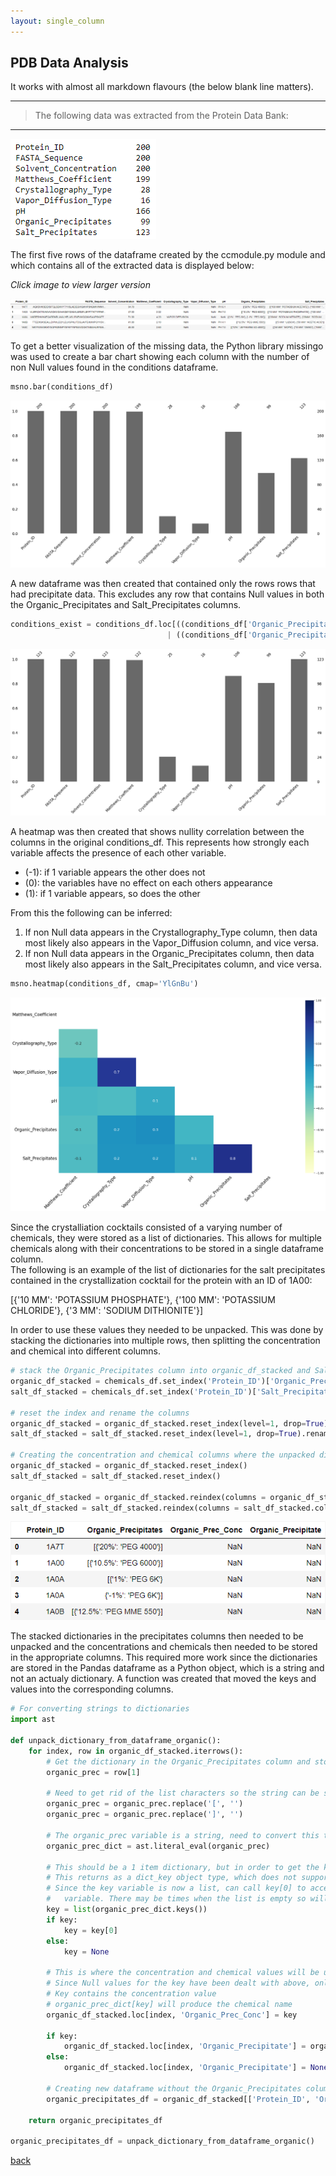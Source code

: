 ```yaml
---
layout: single_column
---
```


## PDB Data Analysis

It works with almost all markdown flavours (the below blank line matters).

---
> The following data was extracted from the Protein Data Bank:  
---  

![Missing Data Table](/assets/img/PDB_missing_data_table.png "Missing Data Table")  

The first five rows of the dataframe created by the ccmodule.py module and which contains all of the extracted data is displayed below:  

_Click image to view larger version_

[![Extracted Conditions Dataframe](/assets/img/conditions_df_first5.png "Extracted Conditions Dataframe")](https://github.com/at58474/at58474.github.io/blob/master/assets/img/conditions_df_first5.png)  

To get a better visualization of the missing data, the Python library missingo was used to create a bar chart showing each column with the number of non Null values found in the conditions dataframe.  

```python
msno.bar(conditions_df)
```

[![PDB Missing Data](/assets/img/PDB_missing_data.png "PDB Missing Data")](https://github.com/at58474/at58474.github.io/blob/master/assets/img/PDB_missing_data.png)  

A new dataframe was then created that contained only the rows rows that had precipitate data. This excludes any row that contains Null values in both the Organic_Precipitates and Salt_Precipitates columns.  

```python
conditions_exist = conditions_df.loc[((conditions_df['Organic_Precipitates'].notnull()) & (conditions_df['Salt_Precipitates'].notnull()))
                                   | ((conditions_df['Organic_Precipitates'].notnull()) | (conditions_df['Salt_Precipitates'].notnull()))]
```

[![PDB Missing Data Excluding](/assets/img/PDB_missing_data_excluding.png "PDB Missing Data Excluding")](https://github.com/at58474/at58474.github.io/blob/master/assets/img/PDB_missing_data_excluding.png)

A heatmap was then created that shows nullity correlation between the columns in the original conditions_df. This represents how strongly each variable affects the presence of each other variable.  

- (-1): if 1 variable appears the other does not
- (0): the variables have no effect on each others appearance
- (1): if 1 variable appears, so does the other

From this the following can be inferred:  

1. If non Null data appears in the Crystallography_Type column, then data most likely also appears in the Vapor_Diffusion column, and vice versa.
2. If non Null data appears in the Organic_Precipitates column, then data most likely also appears in the Salt_Precipitates column, and vice versa.

```python
msno.heatmap(conditions_df, cmap='YlGnBu')
```

[![PDB Heatmap](/assets/img/nullity_correlation_heatmap.png "PDB Heatmap")](https://github.com/at58474/at58474.github.io/blob/master/assets/img/nullity_correlation_heatmap.png)  

Since the crystalliation cocktails consisted of a varying number of chemicals, they were stored as a list of dictionaries. This allows for multiple chemicals along with their concentrations to be stored in a single dataframe column.  
The following is an example of the list of dictionaries for the salt precipitates contained in the crystallization cocktail for the protein with an ID of 1A00:  

[{'10 MM': 'POTASSIUM PHOSPHATE'}, {'100 MM': 'POTASSIUM CHLORIDE'}, {'3 MM': 'SODIUM DITHIONITE'}]  

In order to use these values they needed to be unpacked. This was done by stacking the dictionaries into multiple rows, then splitting the concentration and chemical into different columns.  

```python
# stack the Organic_Precipitates column into organic_df_stacked and Salt_Precipitates column into salt_df_stacked
organic_df_stacked = chemicals_df.set_index('Protein_ID')['Organic_Precipitates'].str.split(', ', expand=True).stack()
salt_df_stacked = chemicals_df.set_index('Protein_ID')['Salt_Precipitates'].str.split(', ', expand=True).stack()

# reset the index and rename the columns
organic_df_stacked = organic_df_stacked.reset_index(level=1, drop=True).rename('Organic_Precipitates')
salt_df_stacked = salt_df_stacked.reset_index(level=1, drop=True).rename('Salt_Precipitates')

# Creating the concentration and chemical columns where the unpacked dictionary keys and values will be stored
organic_df_stacked = organic_df_stacked.reset_index()
salt_df_stacked = salt_df_stacked.reset_index()

organic_df_stacked = organic_df_stacked.reindex(columns = organic_df_stacked.columns.tolist() + ["Organic_Prec_Conc", "Organic_Precipitate"])
salt_df_stacked = salt_df_stacked.reindex(columns = salt_df_stacked.columns.tolist() + ["Salt_Prec_Conc", "Salt_Precipitate"])
```

[![Stacking and Splitting](/assets/img/stacking_and_splitting.png "Stacking and Splitting")](https://github.com/at58474/at58474.github.io/blob/master/assets/img/stacking_and_splitting.png)  

The stacked dictionaries in the precipitates columns then needed to be unpacked and the concentrations and chemicals then needed to be stored in the appropriate columns. This required more work since the dictionaries are stored in the Pandas dataframe as a Python object, which is a string and not an actualy dictionary. A function was created that moved the keys and values into the corresponding columns.  

```python
# For converting strings to dictionaries
import ast

def unpack_dictionary_from_dataframe_organic():
    for index, row in organic_df_stacked.iterrows():
        # Get the dictionary in the Organic_Precipitates column and store into the organic_prec variable
        organic_prec = row[1]

        # Need to get rid of the list characters so the string can be stored as a dictionary
        organic_prec = organic_prec.replace('[', '')
        organic_prec = organic_prec.replace(']', '')

        # The organic_prec variable is a string, need to convert this to a dictionary using ast.literal.eval(), required import
        organic_prec_dict = ast.literal_eval(organic_prec)

        # This should be a 1 item dictionary, but in order to get the key, which is the concentation value, will use keys() method.
        # This returns as a dict_key object type, which does not support indecies. This can be converted into a list though.
        # Since the key variable is now a list, can call key[0] to access the concentration value and store that into the key
        #   variable. There may be times when the list is empty so will handle that below, if so None will be stored.
        key = list(organic_prec_dict.keys())
        if key:
            key = key[0]
        else:
            key = None

        # This is where the concentration and chemical values will be updated in the dataframe
        # Since Null values for the key have been dealt with above, only need to handle here for the dictionary values(Organic Precipitate Column)
        # Key contains the concentration value
        # organic_prec_dict[key] will produce the chemical name
        organic_df_stacked.loc[index, 'Organic_Prec_Conc'] = key

        if key:
            organic_df_stacked.loc[index, 'Organic_Precipitate'] = organic_prec_dict[key]
        else:
            organic_df_stacked.loc[index, 'Organic_Precipitate'] = None

        # Creating new dataframe without the Organic_Precipitates column
        organic_precipitates_df = organic_df_stacked[['Protein_ID', 'Organic_Prec_Conc', 'Organic_Precipitate']].copy()
        
    return organic_precipitates_df

organic_precipitates_df = unpack_dictionary_from_dataframe_organic()
```







[comment]: # (HTML for Organic Precipitate TOP10 Pie Chart)

<div>                        <script type="text/javascript">window.PlotlyConfig = {MathJaxConfig: 'local'};</script>
        <script src="https://cdn.plot.ly/plotly-2.12.1.min.js"></script>                <div id="2f6865f0-9fb7-442b-a540-8a012b12f7b0" class="plotly-graph-div" style="height:100%; width:100%;"></div>            <script type="text/javascript">                                    window.PLOTLYENV=window.PLOTLYENV || {};                                    if (document.getElementById("2f6865f0-9fb7-442b-a540-8a012b12f7b0")) {                    Plotly.newPlot(                        "2f6865f0-9fb7-442b-a540-8a012b12f7b0",                        [{"domain":{"x":[0.0,1.0],"y":[0.0,1.0]},"hole":0.3,"hovertemplate":"Organic_Precipitate=%{label}<br>Occurances=%{value}<extra></extra>","labels":["PEG 8000","PEG 4000","PEG 400","PEG 3350","GLYCEROL","PEG 6000","ISOPROPANOL","PEG 8K","TETRAETHYLENE GLYCOL","PEG 6K"],"legendgroup":"","name":"","showlegend":true,"values":[21,15,8,7,6,6,5,5,5,5],"type":"pie","textinfo":"percent+label","textposition":"inside"}],                        {"template":{"data":{"histogram2dcontour":[{"type":"histogram2dcontour","colorbar":{"outlinewidth":0,"ticks":""},"colorscale":[[0.0,"#0d0887"],[0.1111111111111111,"#46039f"],[0.2222222222222222,"#7201a8"],[0.3333333333333333,"#9c179e"],[0.4444444444444444,"#bd3786"],[0.5555555555555556,"#d8576b"],[0.6666666666666666,"#ed7953"],[0.7777777777777778,"#fb9f3a"],[0.8888888888888888,"#fdca26"],[1.0,"#f0f921"]]}],"choropleth":[{"type":"choropleth","colorbar":{"outlinewidth":0,"ticks":""}}],"histogram2d":[{"type":"histogram2d","colorbar":{"outlinewidth":0,"ticks":""},"colorscale":[[0.0,"#0d0887"],[0.1111111111111111,"#46039f"],[0.2222222222222222,"#7201a8"],[0.3333333333333333,"#9c179e"],[0.4444444444444444,"#bd3786"],[0.5555555555555556,"#d8576b"],[0.6666666666666666,"#ed7953"],[0.7777777777777778,"#fb9f3a"],[0.8888888888888888,"#fdca26"],[1.0,"#f0f921"]]}],"heatmap":[{"type":"heatmap","colorbar":{"outlinewidth":0,"ticks":""},"colorscale":[[0.0,"#0d0887"],[0.1111111111111111,"#46039f"],[0.2222222222222222,"#7201a8"],[0.3333333333333333,"#9c179e"],[0.4444444444444444,"#bd3786"],[0.5555555555555556,"#d8576b"],[0.6666666666666666,"#ed7953"],[0.7777777777777778,"#fb9f3a"],[0.8888888888888888,"#fdca26"],[1.0,"#f0f921"]]}],"heatmapgl":[{"type":"heatmapgl","colorbar":{"outlinewidth":0,"ticks":""},"colorscale":[[0.0,"#0d0887"],[0.1111111111111111,"#46039f"],[0.2222222222222222,"#7201a8"],[0.3333333333333333,"#9c179e"],[0.4444444444444444,"#bd3786"],[0.5555555555555556,"#d8576b"],[0.6666666666666666,"#ed7953"],[0.7777777777777778,"#fb9f3a"],[0.8888888888888888,"#fdca26"],[1.0,"#f0f921"]]}],"contourcarpet":[{"type":"contourcarpet","colorbar":{"outlinewidth":0,"ticks":""}}],"contour":[{"type":"contour","colorbar":{"outlinewidth":0,"ticks":""},"colorscale":[[0.0,"#0d0887"],[0.1111111111111111,"#46039f"],[0.2222222222222222,"#7201a8"],[0.3333333333333333,"#9c179e"],[0.4444444444444444,"#bd3786"],[0.5555555555555556,"#d8576b"],[0.6666666666666666,"#ed7953"],[0.7777777777777778,"#fb9f3a"],[0.8888888888888888,"#fdca26"],[1.0,"#f0f921"]]}],"surface":[{"type":"surface","colorbar":{"outlinewidth":0,"ticks":""},"colorscale":[[0.0,"#0d0887"],[0.1111111111111111,"#46039f"],[0.2222222222222222,"#7201a8"],[0.3333333333333333,"#9c179e"],[0.4444444444444444,"#bd3786"],[0.5555555555555556,"#d8576b"],[0.6666666666666666,"#ed7953"],[0.7777777777777778,"#fb9f3a"],[0.8888888888888888,"#fdca26"],[1.0,"#f0f921"]]}],"mesh3d":[{"type":"mesh3d","colorbar":{"outlinewidth":0,"ticks":""}}],"scatter":[{"fillpattern":{"fillmode":"overlay","size":10,"solidity":0.2},"type":"scatter"}],"parcoords":[{"type":"parcoords","line":{"colorbar":{"outlinewidth":0,"ticks":""}}}],"scatterpolargl":[{"type":"scatterpolargl","marker":{"colorbar":{"outlinewidth":0,"ticks":""}}}],"bar":[{"error_x":{"color":"#2a3f5f"},"error_y":{"color":"#2a3f5f"},"marker":{"line":{"color":"#E5ECF6","width":0.5},"pattern":{"fillmode":"overlay","size":10,"solidity":0.2}},"type":"bar"}],"scattergeo":[{"type":"scattergeo","marker":{"colorbar":{"outlinewidth":0,"ticks":""}}}],"scatterpolar":[{"type":"scatterpolar","marker":{"colorbar":{"outlinewidth":0,"ticks":""}}}],"histogram":[{"marker":{"pattern":{"fillmode":"overlay","size":10,"solidity":0.2}},"type":"histogram"}],"scattergl":[{"type":"scattergl","marker":{"colorbar":{"outlinewidth":0,"ticks":""}}}],"scatter3d":[{"type":"scatter3d","line":{"colorbar":{"outlinewidth":0,"ticks":""}},"marker":{"colorbar":{"outlinewidth":0,"ticks":""}}}],"scattermapbox":[{"type":"scattermapbox","marker":{"colorbar":{"outlinewidth":0,"ticks":""}}}],"scatterternary":[{"type":"scatterternary","marker":{"colorbar":{"outlinewidth":0,"ticks":""}}}],"scattercarpet":[{"type":"scattercarpet","marker":{"colorbar":{"outlinewidth":0,"ticks":""}}}],"carpet":[{"aaxis":{"endlinecolor":"#2a3f5f","gridcolor":"white","linecolor":"white","minorgridcolor":"white","startlinecolor":"#2a3f5f"},"baxis":{"endlinecolor":"#2a3f5f","gridcolor":"white","linecolor":"white","minorgridcolor":"white","startlinecolor":"#2a3f5f"},"type":"carpet"}],"table":[{"cells":{"fill":{"color":"#EBF0F8"},"line":{"color":"white"}},"header":{"fill":{"color":"#C8D4E3"},"line":{"color":"white"}},"type":"table"}],"barpolar":[{"marker":{"line":{"color":"#E5ECF6","width":0.5},"pattern":{"fillmode":"overlay","size":10,"solidity":0.2}},"type":"barpolar"}],"pie":[{"automargin":true,"type":"pie"}]},"layout":{"autotypenumbers":"strict","colorway":["#636efa","#EF553B","#00cc96","#ab63fa","#FFA15A","#19d3f3","#FF6692","#B6E880","#FF97FF","#FECB52"],"font":{"color":"#2a3f5f"},"hovermode":"closest","hoverlabel":{"align":"left"},"paper_bgcolor":"white","plot_bgcolor":"#E5ECF6","polar":{"bgcolor":"#E5ECF6","angularaxis":{"gridcolor":"white","linecolor":"white","ticks":""},"radialaxis":{"gridcolor":"white","linecolor":"white","ticks":""}},"ternary":{"bgcolor":"#E5ECF6","aaxis":{"gridcolor":"white","linecolor":"white","ticks":""},"baxis":{"gridcolor":"white","linecolor":"white","ticks":""},"caxis":{"gridcolor":"white","linecolor":"white","ticks":""}},"coloraxis":{"colorbar":{"outlinewidth":0,"ticks":""}},"colorscale":{"sequential":[[0.0,"#0d0887"],[0.1111111111111111,"#46039f"],[0.2222222222222222,"#7201a8"],[0.3333333333333333,"#9c179e"],[0.4444444444444444,"#bd3786"],[0.5555555555555556,"#d8576b"],[0.6666666666666666,"#ed7953"],[0.7777777777777778,"#fb9f3a"],[0.8888888888888888,"#fdca26"],[1.0,"#f0f921"]],"sequentialminus":[[0.0,"#0d0887"],[0.1111111111111111,"#46039f"],[0.2222222222222222,"#7201a8"],[0.3333333333333333,"#9c179e"],[0.4444444444444444,"#bd3786"],[0.5555555555555556,"#d8576b"],[0.6666666666666666,"#ed7953"],[0.7777777777777778,"#fb9f3a"],[0.8888888888888888,"#fdca26"],[1.0,"#f0f921"]],"diverging":[[0,"#8e0152"],[0.1,"#c51b7d"],[0.2,"#de77ae"],[0.3,"#f1b6da"],[0.4,"#fde0ef"],[0.5,"#f7f7f7"],[0.6,"#e6f5d0"],[0.7,"#b8e186"],[0.8,"#7fbc41"],[0.9,"#4d9221"],[1,"#276419"]]},"xaxis":{"gridcolor":"white","linecolor":"white","ticks":"","title":{"standoff":15},"zerolinecolor":"white","automargin":true,"zerolinewidth":2},"yaxis":{"gridcolor":"white","linecolor":"white","ticks":"","title":{"standoff":15},"zerolinecolor":"white","automargin":true,"zerolinewidth":2},"scene":{"xaxis":{"backgroundcolor":"#E5ECF6","gridcolor":"white","linecolor":"white","showbackground":true,"ticks":"","zerolinecolor":"white","gridwidth":2},"yaxis":{"backgroundcolor":"#E5ECF6","gridcolor":"white","linecolor":"white","showbackground":true,"ticks":"","zerolinecolor":"white","gridwidth":2},"zaxis":{"backgroundcolor":"#E5ECF6","gridcolor":"white","linecolor":"white","showbackground":true,"ticks":"","zerolinecolor":"white","gridwidth":2}},"shapedefaults":{"line":{"color":"#2a3f5f"}},"annotationdefaults":{"arrowcolor":"#2a3f5f","arrowhead":0,"arrowwidth":1},"geo":{"bgcolor":"white","landcolor":"#E5ECF6","subunitcolor":"white","showland":true,"showlakes":true,"lakecolor":"white"},"title":{"x":0.05},"mapbox":{"style":"light"}}},"legend":{"tracegroupgap":0},"title":{"text":"Most Occuring Chemicals Found in the PDB"}},                        {"responsive": true}                    )                };                            </script>        </div>



[back](./)
